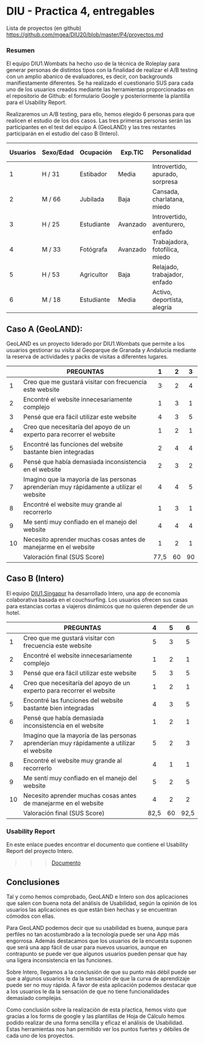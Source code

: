 # DIU - Practica 4, entregables

Lista de proyectos (en github) https://github.com/mgea/DIU20/blob/master/P4/proyectos.md

### Resumen

El equipo DIU1.Wombats ha hecho uso de la técnica de Roleplay para generar personas de
distintos tipos con la finalidad de realizar el A/B testing con un amplio  abanico de
evaluadores, es decir, con backgrounds manifiestamente diferentes. Se ha realizado el
cuestionario SUS para cada uno de los usuarios creados mediante las herramientas
proporcionadas en el repositorio de Github: el formulario Google y posteriormente la plantilla
para el Usability Report.

Realizaremos un A/B testing, para ello, hemos elegido 6 personas para que realicen el estudio de 
los dos casos. Las tres primeras personas serán las participantes en el test del equipo A (GeoLAND)
 y las tres restantes participarán en el estudio del caso B (Intero).

| Usuarios | Sexo/Edad     | Ocupación   |  Exp.TIC    | Personalidad | Plataforma | TestA/B | SUS Score
| ------------- | -------- | ----------- | ----------- | -----------  | ---------- | ---- | ------ |
| 1  | H / 31   | Estibador  | Media       | Introvertido, apurado, sorpresa | Móvil       | A | 77,5
| 2  | M / 66   | Jubilada  | Baja       | Cansada, charlatana, miedo       | Móvil        | A | 60
| 3  | H / 25   | Estudiante     | Avanzado        | Introvertido, aventurero, enfado    | Móvil      | A | 90
| 4  | M / 33   | Fotógrafa  | Avanzado       | Trabajadora, fotofílica, miedo     | Móvil        | B | 82,5
| 5  | H / 53   | Agricultor     | Baja        | Relajado, trabajador, enfado    | Móvil      | B | 60
| 6  | M / 18   | Estudiante  | Media       | Activo, deportista, alegría     | Móvil        | B | 92,5


## Caso A (GeoLAND): 

GeoLAND es un proyecto liderado por DIU1.Wombats que permite a los usuarios gestionar su visita al Geoparque de Granada y Andalucía 
mediante la reserva de actividades y packs de visitas a diferentes lugares.

|    | PREGUNTAS                                                                                |  1 |  2 |  3 |
|----|------------------------------------------------------------------------------------------|:--:|:--:|:--:|
|  1 | Creo que me gustará visitar con frecuencia este website                                  |  3 |  2 |  4 |
|  2 | Encontré el website innecesariamente complejo                                            |  1 |  3 |  1 |
|  3 | Pensé que era fácil utilizar este website                                                |  4 |  3 |  5 |
|  4 | Creo que necesitaría del apoyo de un experto para recorrer el website                    |  1 |  2 |  1 |
|  5 | Encontré las funciones del website bastante bien integradas                              |  2 |  4 |  4 |
|  6 | Pensé que había demasiada inconsistencia en el website                                   |  2 |  3 |  2 |
|  7 | Imagino que la mayoría de las personas aprenderían muy rápidamente a utilizar el website |  4 |  4 |  5 |
|  8 | Encontré el website muy grande al recorrerlo                                             |  1 |  3 |  1 |
|  9 | Me sentí muy confiado en el manejo del website                                           |  4 |  4 |  4 |
| 10 | Necesito aprender muchas cosas antes de manejarme en el website                          |  1 |  2 |  1 |
|    |                                                             Valoración final (SUS Score) | 77,5 | 60 | 90 |


## Caso B (Intero)

El equipo [DIU1.Singapur](https://github.com/Groctel/DIU21) ha desarrollado Intero, una app de economía colaborativa basada en el couchsurfing. Los usuarios ofrecen sus casas para estancias cortas a viajeros dinámicos que no quieren depender de un hotel.

|    | PREGUNTAS                                                                                |  4 |  5 |  6 |
|----|------------------------------------------------------------------------------------------|:--:|:--:|:--:|
|  1 | Creo que me gustará visitar con frecuencia este website                                  |  5 |  3 |  5 |
|  2 | Encontré el website innecesariamente complejo                                            |  1 |  2 |  1 |
|  3 | Pensé que era fácil utilizar este website                                                |  5 |  3 |  5 |
|  4 | Creo que necesitaría del apoyo de un experto para recorrer el website                    |  1 |  2 |  1 |
|  5 | Encontré las funciones del website bastante bien integradas                              |  4 |  3 |  5 |
|  6 | Pensé que había demasiada inconsistencia en el website                                   |  1 |  2 |  1 |
|  7 | Imagino que la mayoría de las personas aprenderían muy rápidamente a utilizar el website |  5 |  2 |  3 |
|  8 | Encontré el website muy grande al recorrerlo                                             |  4 |  1 |  1 |
|  9 | Me sentí muy confiado en el manejo del website                                           |  5 |  2 |  5 |
| 10 | Necesito aprender muchas cosas antes de manejarme en el website                          |  4 |  2 |  2 |
|    |                                                             Valoración final (SUS Score) | 82,5 | 60 | 92,5 |

### Usability Report

En este enlace puedes encontrar el documento que contiene el Usability Report del proyecto Intero.

>>> [Documento](https://github.com/gonzalodelatorree/DIU21/blob/master/P4/Usability_Report_Intero.pdf)


## Conclusiones

Tal y como hemos comprobado, GeoLAND e Intero son dos aplicaciones que salen con buena nota del análisis de Usabilidad, 
según la opinión de los usuarios las aplicaciones es que están bien hechas y se encuentran cómodos con ellas.

Para GeoLAND podemos decir que su usabilidad es buena, aunque  para perfiles no tan acostumbrado a la tecnología puede 
ser una App más engorrosa. Además destacamos que los usuarios de la encuesta suponen que será una app fácil de usar para
nuevos usuarios, aunque en contrapunto se puede ver que algunos usuarios pueden pensar que hay una ligera inconsistencia
en las funciones.

Sobre Intero, llegamos a la conclusión de que su punto más débil puede ser que a algunos usuarios le da la sensación de que
la curva de aprendizaje puede ser no muy rápida. A favor de esta aplicación podemos destacar que a los usuarios le da la 
sensación de que no tiene funcionalidades demasiado complejas.

Como conclusión sobre la realización de esta pŕactica, hemos visto que gracias a los forms de google y las plantillas de Hoja de Cálculo hemos podido realizar de una forma sencilla y eficaz el análisis de Usabilidad. Estas herramientas nos han permitido ver los puntos fuertes y débiles de cada uno de los proyectos.

